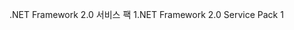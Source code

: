 <span data-ttu-id="3fbfd-101">.NET Framework 2.0 서비스 팩 1</span><span class="sxs-lookup"><span data-stu-id="3fbfd-101">.NET Framework 2.0 Service Pack 1</span></span>